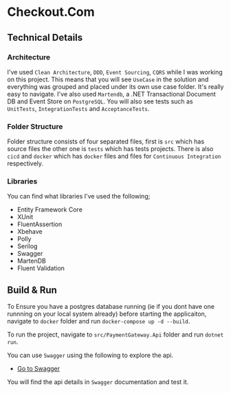 # Checkout.Com 

## Technical Details

### Architecture
I've used `Clean Architecture`, `DDD`, `Event Sourcing`, `CQRS`  while I was working on this project. This means that you will see `UseCase` in the solution and everything was grouped and placed under its own use case folder. It's really easy to navigate. I've also used `Martendb`, a .NET Transactional Document DB and Event Store on `PostgreSQL`. You will also see tests such as `UnitTests`, `IntegrationTests` and `AcceptanceTests`. 


### Folder Structure
 Folder structure consists of four separated files, first is `src` which has source files the other one is `tests` which has tests projects. There is also `cicd` and `docker` which has `docker` files and files for `Continuous Integration` respectively.


### Libraries
You can find what libraries I've used the following;

- Entity Framework Core
- XUnit
- FluentAssertion
- Xbehave
- Polly
- Serilog
- Swagger
- MartenDB
- Fluent Validation

 ## Build & Run
 To Ensure you have a postgres database running  (ie if you dont have one runnning on your local system already) before starting the applicaiton, navigate to `docker` folder and  run `docker-compose up -d --build`.

 To run the project, navigate to `src/PaymentGateway.Api` folder and run `dotnet run`.

 
You can use `Swagger` using the following to explore the api.

- [Go to Swagger](https://localhost:5001/swagger/index.html)

You will find the api details in `Swagger` documentation and test it.

